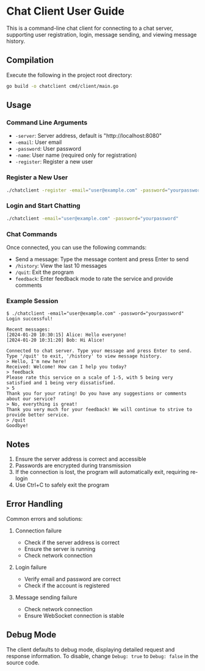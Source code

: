 # Chat Client User Guide

This is a command-line chat client for connecting to a chat server, supporting user registration, login, message sending, and viewing message history.

## Compilation

Execute the following in the project root directory:

```bash
go build -o chatclient cmd/client/main.go
```

## Usage

### Command Line Arguments

- `-server`: Server address, default is "http://localhost:8080"
- `-email`: User email
- `-password`: User password
- `-name`: User name (required only for registration)
- `-register`: Register a new user

### Register a New User

```bash
./chatclient -register -email="user@example.com" -password="yourpassword" -name="Your Name"
```

### Login and Start Chatting

```bash
./chatclient -email="user@example.com" -password="yourpassword"
```

### Chat Commands

Once connected, you can use the following commands:

- Send a message: Type the message content and press Enter to send
- `/history`: View the last 10 messages
- `/quit`: Exit the program
- `feedback`: Enter feedback mode to rate the service and provide comments

### Example Session

```
$ ./chatclient -email="user@example.com" -password="yourpassword"
Login successful!

Recent messages:
[2024-01-20 10:30:15] Alice: Hello everyone!
[2024-01-20 10:31:20] Bob: Hi Alice!

Connected to chat server. Type your message and press Enter to send.
Type '/quit' to exit, '/history' to view message history.
> Hello, I'm new here!
Received: Welcome! How can I help you today?
> feedback
Please rate this service on a scale of 1-5, with 5 being very satisfied and 1 being very dissatisfied.
> 5
Thank you for your rating! Do you have any suggestions or comments about our service?
> No, everything is great!
Thank you very much for your feedback! We will continue to strive to provide better service.
> /quit
Goodbye!
```

## Notes

1. Ensure the server address is correct and accessible
2. Passwords are encrypted during transmission
3. If the connection is lost, the program will automatically exit, requiring re-login
4. Use Ctrl+C to safely exit the program

## Error Handling

Common errors and solutions:

1. Connection failure
   - Check if the server address is correct
   - Ensure the server is running
   - Check network connection

2. Login failure
   - Verify email and password are correct
   - Check if the account is registered

3. Message sending failure
   - Check network connection
   - Ensure WebSocket connection is stable

## Debug Mode

The client defaults to debug mode, displaying detailed request and response information. To disable, change `Debug: true` to `Debug: false` in the source code.